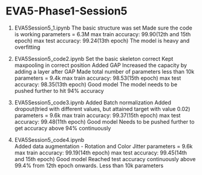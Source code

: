 # EVA5-Phase1-Session5


1) EVA5Session5_1.ipynb
   The basic structure was set
   Made sure the code is working
   parameters = 6.3M
   max train accuracy: 99.90(12th and 15th epoch)
   max test accuracy: 99.24(13th epoch)
   The model is heavy and overfitting
   
   
2) EVA5Session5_code2.ipynb
   Set the basic skeleton correct
   Kept maxpooling in correct position
   Added GAP
   Increased the capacity by adding a layer after GAP
   Made total number of parameters less than 10k
   parameters = 9.4k
   max train accuracy: 98.53(15th epoch)
   max test accuracy: 98.35(13th epoch)
   Good model
   The model needs to be pushed further to hit 94% accuracy
   
3) EVA5Session5_code3.ipynb
   Added Batch normalization
   Added dropout(tried with different values, but attained target with value 0.02)
   parameters = 9.6k
   max train accuracy: 99.37(15th epoch)
   max test accuracy: 99.48(11th epoch)
   Good model
   Needs to be pushed further to get accuracy above 94% continuously
   
4) EVA5Session5_code4.ipynb   
   Added data augmentation - Rotation and Color Jitter
   parameters = 9.6k
   max train accuracy: 99.19(14th epoch)
   max test accuracy: 99.45(14th and 15th epoch)
   Good model 
   Reached test accuracy continuously above 99.4% from 12th epoch onwards.
   Less than 10k parameters
   
   
